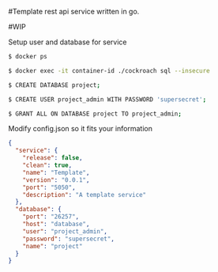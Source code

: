 #Template rest api service written in go.

#WIP

Setup user and database for service

```sh
$ docker ps

$ docker exec -it container-id ./cockroach sql --insecure

$ CREATE DATABASE project;

$ CREATE USER project_admin WITH PASSWORD 'supersecret';

$ GRANT ALL ON DATABASE project TO project_admin;
```

Modify config.json so it fits your information

```json
{
  "service": {
    "release": false,
    "clean": true,
    "name": "Template",
    "version": "0.0.1",
    "port": "5050",
    "description": "A template service"
  },
  "database": {
    "port": "26257",
    "host": "database",
    "user": "project_admin",
    "password": "supersecret",
    "name": "project"
  }
}
```
